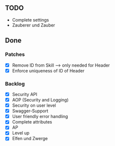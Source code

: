 ## TODO
- Complete settings 
- Zauberer und Zauber


## Done
### Patches 
- [x] Remove ID from Skill --> only needed for Header
- [x] Enforce uniqueness of ID of Header

### Backlog
- [x] Security API
- [x] AOP (Security and Logging)
- [x] Security on user level
- [x] Swagger-Support
- [x] User friendly error handling
- [x] Complete attributes
- [x] AP
- [x] Level up
- [x] Elfen und Zwerge

